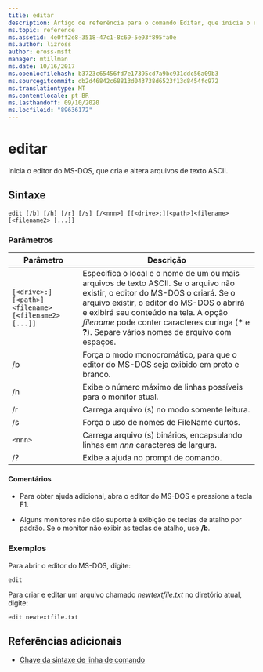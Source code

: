 ```yaml
---
title: editar
description: Artigo de referência para o comando Editar, que inicia o editor do MS-DOS, para que você possa criar e alterar arquivos de texto ASCII.
ms.topic: reference
ms.assetid: 4e0ff2e8-3518-47c1-8c69-5e93f895fa0e
ms.author: lizross
author: eross-msft
manager: mtillman
ms.date: 10/16/2017
ms.openlocfilehash: b3723c65456fd7e17395cd7a9bc931ddc56a09b3
ms.sourcegitcommit: db2d46842c68813d043738d6523f13d8454fc972
ms.translationtype: MT
ms.contentlocale: pt-BR
ms.lasthandoff: 09/10/2020
ms.locfileid: "89636172"
---
```

# <a name="edit"></a>editar

Inicia o editor do MS-DOS, que cria e altera arquivos de texto ASCII.

## <a name="syntax"></a>Sintaxe

```
edit [/b] [/h] [/r] [/s] [/<nnn>] [[<drive>:][<path>]<filename> [<filename2> [...]]
```

### <a name="parameters"></a>Parâmetros

| Parâmetro | Descrição |
| --------- | ----------- |
| `[<drive>:][<path>]<filename> [<filename2> [...]]` | Especifica o local e o nome de um ou mais arquivos de texto ASCII. Se o arquivo não existir, o editor do MS-DOS o criará. Se o arquivo existir, o editor do MS-DOS o abrirá e exibirá seu conteúdo na tela. A opção *filename* pode conter caracteres curinga (**&#42;** e **?**). Separe vários nomes de arquivo com espaços. |
| /b | Força o modo monocromático, para que o editor do MS-DOS seja exibido em preto e branco. |
| /h | Exibe o número máximo de linhas possíveis para o monitor atual. |
| /r | Carrega arquivo (s) no modo somente leitura. |
| /s | Força o uso de nomes de FileName curtos. |
| `<nnn>` | Carrega arquivo (s) binários, encapsulando linhas em *nnn* caracteres de largura. |
| /? | Exibe a ajuda no prompt de comando. |

#### <a name="remarks"></a>Comentários

- Para obter ajuda adicional, abra o editor do MS-DOS e pressione a tecla F1.

- Alguns monitores não dão suporte à exibição de teclas de atalho por padrão. Se o monitor não exibir as teclas de atalho, use **/b**.

### <a name="examples"></a>Exemplos

Para abrir o editor do MS-DOS, digite:

```
edit
```

Para criar e editar um arquivo chamado *newtextfile.txt* no diretório atual, digite:

```
edit newtextfile.txt
```

## <a name="additional-references"></a>Referências adicionais

- [Chave da sintaxe de linha de comando](command-line-syntax-key.md)
